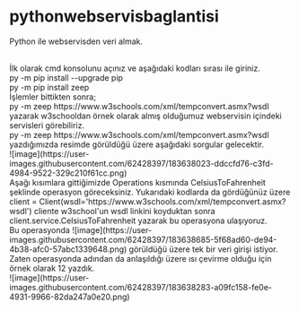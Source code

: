 # pythonwebservisbaglantisi
Python ile webservisden veri almak.

<br>
İlk olarak cmd konsolunu açınız ve aşağıdaki kodları sırası ile giriniz.
<br>
py -m pip install --upgrade pip
<br>
py -m pip install zeep
<br>
İşlemler bittikten sonra;
<br>
py -m zeep https://www.w3schools.com/xml/tempconvert.asmx?wsdl yazarak w3schooldan örnek olarak almış olduğumuz webservisin içindeki servisleri görebiliriz.

<br>
py -m zeep https://www.w3schools.com/xml/tempconvert.asmx?wsdl yazdığımızda resimde görüldüğü üzere aşağıdaki sorgular gelecektir.
<br>
![image](https://user-images.githubusercontent.com/62428397/183638023-ddccfd76-c3fd-4984-9522-329c210f61cc.png)

<br>
Aşağı kısımlara gittiğimizde Operations kısmında CelsiusToFahrenheit şeklinde operasyon göreceksiniz. Yukarıdaki kodlarda da gördüğünüz üzere 
client = Client(wsdl='https://www.w3schools.com/xml/tempconvert.asmx?wsdl') cliente w3school'un wsdl linkini koyduktan sonra client.service.CelsiusToFahrenheit yazarak bu operasyona ulaşıyoruz.
<br>
Bu operasyonda ![image](https://user-images.githubusercontent.com/62428397/183638685-5f68ad60-de94-4b38-afc0-57abc1339648.png) görüldüğü üzere tek bir veri girişi istiyor. Zaten operasyonda adından da anlaşıldığı üzere ısı çevirme olduğu için örnek olarak 12 yazdık.

<br>
![image](https://user-images.githubusercontent.com/62428397/183638283-a09fc158-fe0e-4931-9966-82da247a0e20.png)

